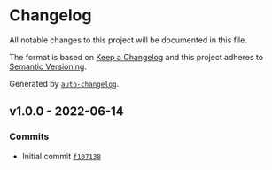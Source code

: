 # Changelog

All notable changes to this project will be documented in this file.

The format is based on [Keep a Changelog](https://keepachangelog.com/en/1.0.0/)
and this project adheres to [Semantic Versioning](https://semver.org/spec/v2.0.0.html).

Generated by [`auto-changelog`](https://github.com/CookPete/auto-changelog).

## v1.0.0 - 2022-06-14

### Commits

- Initial commit [`f107138`](https://github.com/martinholden-skillsoft/translate-webvtt/commit/f107138e42eac48dbf0e9d76ac4d1b7982fbc795)
